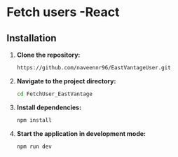 # Fetch users -React

## Installation

1. **Clone the repository:**

   ```bash
   https://github.com/naveennr96/EastVantageUser.git
   ```

2. **Navigate to the project directory:**

   ```bash
   cd FetchUser_EastVantage
   ```

3. **Install dependencies:**

   ```bash
   npm install
   ```

4. **Start the application in development mode:**

   ```bash
   npm run dev
   ```
